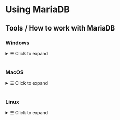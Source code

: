 # Using MariaDB


## Tools / How to work with MariaDB

### Windows
<details>
<summary><samp>&#9776;</samp> Click to expand </summary>

<br>

#### 1. Download [MySQL Installer](https://dev.mysql.com/downloads/installer/)

> **Warning** Unlike the standard MySQL Installer, the smaller web-community version does not bundle any MySQL applications, but downloads only the MySQL products you choose to install.

#### 2. Determine the setup type to use for the initial installation of MySQL products. For example:
   - Developer Default: Provides a setup type that includes the selected version of MySQL Server and other MySQL tools related to MySQL development, such as MySQL Workbench.
   - Server Only: Provides a setup for the selected version of MySQL Server without other products.
   - Custom: Enables you to select any version of MySQL Server and other MySQL products.

Install the server instance (and products) and then begin the server configuration by following the onscreen instructions. For more information about each individual step, see [Section 2.3.3.3.1, “MySQL Server Configuration with MySQL Installer”.](https://dev.mysql.com/doc/refman/8.0/en/mysql-installer-workflow.html#mysql-installer-workflow-server)

<br>
</details>

<br>

### MacOS
<details>
<summary><samp>&#9776;</samp> Click to expand </summary>

<br>

#### 1. For a list of macOS versions that the MySQL server supports, see [this](https://www.mysql.com/support/supportedplatforms/database.html)

#### 2. You should keep the following issues and notes in mind:

`Homebrew`
- For example, if you installed MySQL Server using Homebrew to its default location then the MySQL installer installs to a different location and won't upgrade the version from Homebrew. In this scenario you would end up with multiple MySQL installations that, by default, attempt to use the same ports. Stop the other MySQL Server instances before running this installer, such as executing brew services stop mysql to stop the Homebrew's MySQL service. Follow this:
  ```ruby
  brew install mysql
  brew services list
  brew services start mysql
  brew cask install mysqlworkbench
  ```

<br>

`Installer package`
- To install MySQL using the package installer:
  - Download the disk image (.dmg) file (the community version is available [here](https://dev.mysql.com/downloads/mysql/)) that contains the MySQL package installer. Double-click the file to mount the disk image and see its contents.
  - Double-click the MySQL installer package from the disk. It is named according to the version of MySQL you have downloaded. For example, for MySQL server 8.0.33 it might be named `mysql-8.0.33-macos-10.13-x86_64.pkg.`
  - The initial wizard introduction screen references the MySQL server version to install. Click `Continue`
  - The MySQL community edition shows a copy of the relevant GNU General Public License. Click `Continue` -> `Agree`
  - From the **`Installation Type`** page you can either click `Install` to using all defaults, `Customize` to alter which components to install (MySQL server, MySQL Test, Preference Pane, Launchd Support -- all but MySQL Test are enabled by default).
  > **Warning** Although the **`Change Install Location`** option is visible, the installation location cannot be changed.
  - After a successful new MySQL Server installation, complete the configuration steps by choosing the default encryption type for passwords, define the root password, and also enable (or disable) MySQL server at startup.

<br>

`Aliases`
- You might want to add aliases to your shell's resource file to make it easier to access commonly used programs such as mysql and mysqladmin from the command line. The syntax for bash is:
  ```bash
  alias mysql=/usr/local/mysql/bin/mysql
  alias mysqladmin=/usr/local/mysql/bin/mysqladmin
  ```

<br>

`tcsh`
- For tcsh, use:
  ```bash
  alias mysql /usr/local/mysql/bin/mysql
  alias mysqladmin /usr/local/mysql/bin/mysqladmin
  ```

<br>
</details>

<br>

### Linux
<details>
<summary><samp>&#9776;</samp> Click to expand </summary>

<br>

#### Its too long so I'll list it and some `command` over here

- [Installing MySQL on Linux Using the MySQL Yum Repository](https://dev.mysql.com/doc/refman/8.0/en/linux-installation-yum-repo.html)
  ```ruby
  sudo yum install platform-and-version-specific-package-name.rpm
  
  #For an EL6-based system, the command is in the form of:
  sudo yum install mysql80-community-release-el6-{version-number}.noarch.rpm
  
  #For an EL7-based system:
  sudo yum install mysql80-community-release-el7-{version-number}.noarch.rpm
  
  #For an EL8-based system:
  sudo yum install mysql80-community-release-el8-{version-number}.noarch.rpm
  
  #For an EL9-based system:
  sudo yum install mysql80-community-release-el9-{version-number}.noarch.rpm
  
  #For Fedora 36:
  sudo dnf install mysql80-community-release-fc36-{version-number}.noarch.rpm
  
  #For Fedora 37:
  sudo dnf install mysql80-community-release-fc37-{version-number}.noarch.rpm
  ```
- [Installing MySQL on Linux Using the MySQL APT Repository](https://dev.mysql.com/doc/refman/8.0/en/linux-installation-apt-repo.html)
- [Installing MySQL on Linux Using the MySQL SLES Repository](https://dev.mysql.com/doc/refman/8.0/en/linux-installation-apt-repo.html)
- [Installing MySQL on Linux Using RPM Packages from Oracle](https://dev.mysql.com/doc/refman/8.0/en/linux-installation-rpm.html)
- [Installing MySQL on Linux Using Debian Packages from Oracle](https://dev.mysql.com/doc/refman/8.0/en/linux-installation-debian.html)
- [Installing MySQL on Linux from the Native Software Repositories](https://dev.mysql.com/doc/refman/8.0/en/linux-installation-native.html)
- [Installing MySQL on Linux with Juju](https://dev.mysql.com/doc/refman/8.0/en/linux-installation-juju.html)

<br>
</details>
